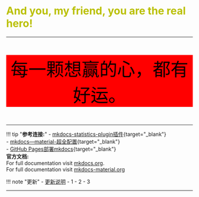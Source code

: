 
<!-- # <font color=#"789510"> **Welcome to Rango's note!** </font> -->
# <font color="back"> **And you, my friend, you are the real hero!** </font>
---
<center> <font color="black" size=56> <p style="background-color: red;"> 每一颗想赢的心，都有好运。</p>  </font> </center> 


----------------

!!! tip "**参考连接:**"
    - [mkdocs-statistics-plugin插件](https://github.com/TonyCrane/mkdocs-statistics-plugin?tab=readme-ov-file){target="_blank"}<br>
    - [mkdocs—material-超全配置](https://wncfht.github.io/notes/Tools/Blog/Mkdocs_Material/ "mkdocs material 超全配置"){target="_blank"}<br>
    - [GitHub Pages部署mkdocs](https://www.cnblogs.com/E-Dreamer-Blogs/p/13323385.html "GitHub Pages部署mkdocs"){target="_blank"}<br>
    **官方文档:** <br>
    For full documentation visit [mkdocs.org](https://www.mkdocs.org).<br>
    For full documentation visit [mkdocs-material.org](https://squidfunk.github.io/mkdocs-material/)


!!! note "更新"
    - [更新说明](./about.md "更新说明")
    - 1
    - 2
    - 3

-----------